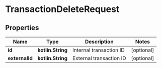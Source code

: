 
# TransactionDeleteRequest

## Properties
| Name | Type | Description | Notes |
| ------------ | ------------- | ------------- | ------------- |
| **id** | **kotlin.String** | Internal transaction ID |  [optional] |
| **externalId** | **kotlin.String** | External transaction ID |  [optional] |



